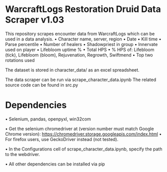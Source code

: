 # WarcraftLogs Restoration Druid Data Scraper v1.03

This repository scrapes encounter data from WarcraftLogs which can be used in a data analysis. 
  • Character name, server, region
  • Date
  • Kill time
  • Parse percentile
  • Number of healers
  • Shadowpriest in group
  • Innervate used on player
  • Lifebloom uptime %
  • Total HPS
  • % HPS of: Lifebloom (tick), Lifebloom (bloom), Rejuvenation, Regrowth, Swiftmend
  • Top two rotations used
  
The dataset is stored in character_data/ as an excel spreadsheet.

The data scraper can be run via scrape_character_data.ipynb
The related source code can be found in src.py

# Dependencies
  • Selenium, pandas, openpyxl, win32com
  
  • Get the selenium chromedriver at (version number must match Google Chrome version):
  https://chromedriver.storage.googleapis.com/index.html
  • For firefox users, use GeckoDriver instead (not tested).
  
  • In the Configurations cell of scrape_character_data.ipynb, specify the path to the webdriver.
 
  • All other dependencies can be installed via pip

